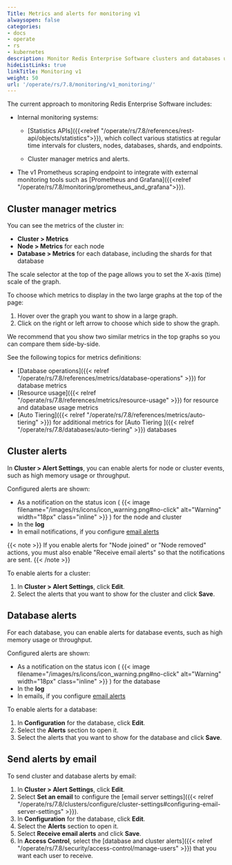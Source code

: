 ```yaml
---
Title: Metrics and alerts for monitoring v1
alwaysopen: false
categories:
- docs
- operate
- rs
- kubernetes
description: Monitor Redis Enterprise Software clusters and databases using internal monitoring systems and external monitoring tools.
hideListLinks: true
linkTitle: Monitoring v1
weight: 50
url: '/operate/rs/7.8/monitoring/v1_monitoring/'
---
```


The current approach to monitoring Redis Enterprise Software includes:

- Internal monitoring systems:

    - [Statistics APIs]({{<relref "/operate/rs/7.8/references/rest-api/objects/statistics">}}), which collect various statistics at regular time intervals for clusters, nodes, databases, shards, and endpoints.

    - Cluster manager metrics and alerts.

- The v1 Prometheus scraping endpoint to integrate with external monitoring tools such as [Prometheus and Grafana]({{<relref "/operate/rs/7.8/monitoring/prometheus_and_grafana">}}).

## Cluster manager metrics

You can see the metrics of the cluster in:

- **Cluster > Metrics**
- **Node > Metrics** for each node
- **Database > Metrics** for each database, including the shards for that database

The scale selector at the top of the page allows you to set the X-axis (time) scale of the graph.

To choose which metrics to display in the two large graphs at the top of the page:

1. Hover over the graph you want to show in a large graph.
1. Click on the right or left arrow to choose which side to show the graph.

We recommend that you show two similar metrics in the top graphs so you can compare them side-by-side.

See the following topics for metrics definitions:
- [Database operations]({{< relref "/operate/rs/7.8/references/metrics/database-operations" >}}) for database metrics
- [Resource usage]({{< relref "/operate/rs/7.8/references/metrics/resource-usage" >}}) for resource and database usage metrics
- [Auto Tiering]({{< relref "/operate/rs/7.8/references/metrics/auto-tiering" >}}) for additional metrics for [Auto Tiering ]({{< relref "/operate/rs/7.8/databases/auto-tiering" >}}) databases

## Cluster alerts

In **Cluster > Alert Settings**, you can enable alerts for node or cluster events, such as high memory usage or throughput.

Configured alerts are shown:

- As a notification on the status icon ( {{< image filename="/images/rs/icons/icon_warning.png#no-click" alt="Warning" width="18px" class="inline" >}} ) for the node and cluster
- In the **log**
- In email notifications, if you configure [email alerts](#send-alerts-by-email)

{{< note >}}
If you enable alerts for "Node joined" or "Node removed" actions,
you must also enable "Receive email alerts" so that the notifications are sent.
{{< /note >}}

To enable alerts for a cluster:

1. In **Cluster > Alert Settings**, click **Edit**. 
1. Select the alerts that you want to show for the cluster and click **Save**.

## Database alerts

For each database, you can enable alerts for database events, such as high memory usage or throughput.

Configured alerts are shown:

- As a notification on the status icon ( {{< image filename="/images/rs/icons/icon_warning.png#no-click" alt="Warning" width="18px" class="inline" >}} ) for the database
- In the **log**
- In emails, if you configure [email alerts](#send-alerts-by-email)

To enable alerts for a database:

1. In **Configuration** for the database, click **Edit**.
1. Select the **Alerts** section to open it.
1. Select the alerts that you want to show for the database and click **Save**.

## Send alerts by email

To send cluster and database alerts by email:

1. In **Cluster > Alert Settings**, click **Edit**.
1. Select **Set an email** to configure the [email server settings]({{< relref "/operate/rs/7.8/clusters/configure/cluster-settings#configuring-email-server-settings" >}}).
1. In **Configuration** for the database, click **Edit**.
1. Select the **Alerts** section to open it.
1. Select **Receive email alerts** and click **Save**.
1. In **Access Control**, select the [database and cluster alerts]({{< relref "/operate/rs/7.8/security/access-control/manage-users" >}}) that you want each user to receive.
